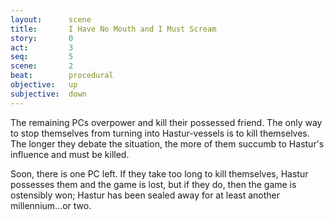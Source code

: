 ```yaml
---
layout:      scene
title:       I Have No Mouth and I Must Scream
story:       0
act:         3
seq:         5
scene:       2
beat:        procedural
objective:   up
subjective:  down
---
```



The remaining PCs overpower and kill their possessed friend.
The only way to stop themselves from turning into Hastur-vessels is to kill themselves.
The longer they debate the situation,
the more of them succumb to Hastur's influence and must be killed.

Soon, there is one PC left.
If they take too long to kill themselves, Hastur possesses them and the game is lost,
but if they do, then the game is ostensibly won;
Hastur has been sealed away for at least another millennium...or two.



















